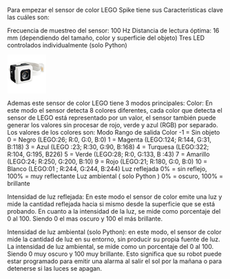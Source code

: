 Para empezar el sensor de color LEGO Spike tiene sus Características clave las cuáles son:

Frecuencia de muestreo del sensor: 100 Hz
Distancia de lectura óptima: 16 mm (dependiendo del tamaño, color y superficie del objeto)
Tres LED controlados individualmente (solo Python)

  <img
    height="90"
    width="90"
src="https://raw.githubusercontent.com/Nicacio2010/Prueba/main/docs/Imagen%20del%20Sensor%20de%20color%20Spike.jpg"
    align="center"
  />

Ademas este sensor de color LEGO tiene 3 modos principales:
Color: 
En este modo el sensor detecta 8 colores diferentes, cada color que detecta el sensor de LEGO está representado por un valor,
el sensor también puede generar los valores sin procesar de rojo, verde y azul (RGB) por separado. 
Los valores de los colores son:
Modo	Rango de salida
Color	-1 = Sin objeto 0 = Negro (LEGO:26; R:0, G:0, B:0)
1 = Magenta (LEGO:124; R:144, G:31, B:118)
3 = Azul (LEGO :23; R:30, G:90, B:168)
4 = Turquesa (LEGO:322; R:104, G:195, B226)
5 = Verde (LEGO:28; R:0, G:133, B :43)
7 = Amarillo (LEGO:24; R:250, G:200, B:10) 9
= Rojo (LEGO:21; R:180, G:0, B:0)
10 = Blanco (LEGO:01 ; R:244, G:244, B:244)
Luz reflejada	0% = sin reflejo, 100% = muy reflectante
Luz ambiental ( solo Python )	0% = oscuro, 100% = brillante

Intensidad de luz reflejada:
En este modo el sensor de color emite una luz y mide la cantidad reflejada hacia si mismo desde la superficie que se está probando. En cuanto a la intensidad 
de la luz, se mide como porcentaje del 0 al 100. Siendo 0 el mas oscuro y 100 el más brillante.

Intensidad de luz ambiental (solo Python): en este modo, el sensor de color mide la cantidad de luz en su entorno, sin producir su propia fuente de luz. La intensidad
de luz ambiental, se mide como un porcentaje del 0 al 100. Siendo 0 muy oscuro y 100 muy brillante.
Esto significa que su robot puede estar programado para emitir una alarma al salir el sol por la mañana o para detenerse si las luces se apagan.
